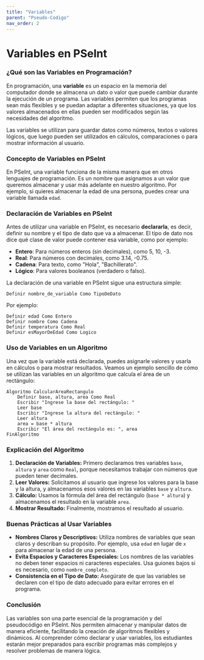 ```yaml
---
title: "Variables"
parent: "Pseudo-Codigo"
nav_order: 2
---
```


# Variables en PSeInt

### ¿Qué son las Variables en Programación?

En programación, una **variable** es un espacio en la memoria del computador donde se almacena un dato o valor que puede cambiar durante la ejecución de un programa. Las variables permiten que los programas sean más flexibles y se puedan adaptar a diferentes situaciones, ya que los valores almacenados en ellas pueden ser modificados según las necesidades del algoritmo.

Las variables se utilizan para guardar datos como números, textos o valores lógicos, que luego pueden ser utilizados en cálculos, comparaciones o para mostrar información al usuario.

### Concepto de Variables en PSeInt

En PSeInt, una variable funciona de la misma manera que en otros lenguajes de programación. Es un nombre que asignamos a un valor que queremos almacenar y usar más adelante en nuestro algoritmo. Por ejemplo, si quieres almacenar la edad de una persona, puedes crear una variable llamada `edad`.

### Declaración de Variables en PSeInt

Antes de utilizar una variable en PSeInt, es necesario **declararla**, es decir, definir su nombre y el tipo de dato que va a almacenar. El tipo de dato nos dice qué clase de valor puede contener esa variable, como por ejemplo:

- **Entero**: Para números enteros (sin decimales), como 5, 10, -3.
- **Real**: Para números con decimales, como 3.14, -0.75.
- **Cadena**: Para texto, como "Hola", "Bachillerato".
- **Lógico**: Para valores booleanos (verdadero o falso).

La declaración de una variable en PSeInt sigue una estructura simple:

```plaintext
Definir nombre_de_variable Como TipoDeDato
```

Por ejemplo:
```plaintext
Definir edad Como Entero
Definir nombre Como Cadena
Definir temperatura Como Real
Definir esMayorDeEdad Como Logico
```

### Uso de Variables en un Algoritmo

Una vez que la variable está declarada, puedes asignarle valores y usarla en cálculos o para mostrar resultados. Veamos un ejemplo sencillo de cómo se utilizan las variables en un algoritmo que calcula el área de un rectángulo:

```plaintext
Algoritmo CalcularAreaRectangulo
    Definir base, altura, area Como Real
    Escribir "Ingrese la base del rectángulo: "
    Leer base
    Escribir "Ingrese la altura del rectángulo: "
    Leer altura
    area = base * altura
    Escribir "El área del rectángulo es: ", area
FinAlgoritmo
```

### Explicación del Algoritmo

1. **Declaración de Variables:** Primero declaramos tres variables `base`, `altura` y `area` como `Real`, porque necesitamos trabajar con números que pueden tener decimales.
2. **Leer Valores:** Solicitamos al usuario que ingrese los valores para la base y la altura, y almacenamos esos valores en las variables `base` y `altura`.
3. **Cálculo:** Usamos la fórmula del área del rectángulo (`base * altura`) y almacenamos el resultado en la variable `area`.
4. **Mostrar Resultado:** Finalmente, mostramos el resultado al usuario.

### Buenas Prácticas al Usar Variables

- **Nombres Claros y Descriptivos:** Utiliza nombres de variables que sean claros y describan su propósito. Por ejemplo, usa `edad` en lugar de `x` para almacenar la edad de una persona.
- **Evita Espacios y Caracteres Especiales:** Los nombres de las variables no deben tener espacios ni caracteres especiales. Usa guiones bajos si es necesario, como `nombre_completo`.
- **Consistencia en el Tipo de Dato:** Asegúrate de que las variables se declaren con el tipo de dato adecuado para evitar errores en el programa.

### Conclusión

Las variables son una parte esencial de la programación y del pseudocódigo en PSeInt. Nos permiten almacenar y manipular datos de manera eficiente, facilitando la creación de algoritmos flexibles y dinámicos. Al comprender cómo declarar y usar variables, los estudiantes estarán mejor preparados para escribir programas más complejos y resolver problemas de manera lógica.
